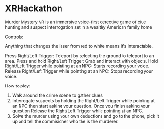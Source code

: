 # XRHackathon

Murder Mystery VR is an immersive voice-first detective game of clue hunting and suspect interrogation set in a wealthy American family home 

Controls:

Anything that changes the laser from red to white means it's interactable.

Press Right/Left Trigger: Teleport by selecting the ground to teleport to an area.
Press and hold Right/Left Trigger: Grab and interact with objects.
Hold Right/Left Trigger while pointing at an NPC: Starts recording your voice.
Release Right/Left Trigger while pointing at an NPC: Stops recording your voice.

How to play:

1. Walk around the crime scene to gather clues.
2. Interrogate suspects by holding the Right/Left Trigger while pointing at an NPC then start asking your question. Once you finish asking your question Release the Right/Left Trigger while pointing at an NPC.
3. Solve the murder using your own deductions and go to the phone, pick it up and tell the commisioner who the is the murderer.
